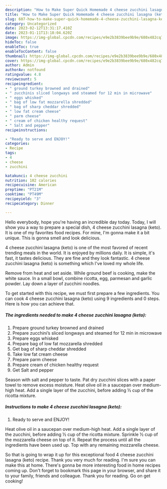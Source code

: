 ```yaml
---
description: "How to Make Super Quick Homemade 4 cheese zucchini lasagna (keto)"
title: "How to Make Super Quick Homemade 4 cheese zucchini lasagna (keto)"
slug: 607-how-to-make-super-quick-homemade-4-cheese-zucchini-lasagna-keto
category: Uncategorized
date: 2023-02-12T13:31:17.410Z
date: 2023-01-11T13:18:04.620Z
image: https://img-global.cpcdn.com/recipes/e9e2b3839bee9b9e/680x482cq70/4-cheese-zucchini-lasagna-keto-recipe-main-photo.jpg
hideToc: false
enableToc: true
enableTocContent: false
thumbnail: https://img-global.cpcdn.com/recipes/e9e2b3839bee9b9e/680x482cq70/4-cheese-zucchini-lasagna-keto-recipe-main-photo.jpg
cover: https://img-global.cpcdn.com/recipes/e9e2b3839bee9b9e/680x482cq70/4-cheese-zucchini-lasagna-keto-recipe-main-photo.jpg
author: Admin
authorAv: notfound
ratingvalue: 4.8
reviewcount: 5
recipeingredient:
- " ground turkey browned and drained"
- " zucchinis sliced longways and steamed for 12 min in microwave"
- " eggs whisked"
- " bag of low fat mozzarella shredded"
- " bag of sharp cheddar shredded"
- " low fat cream cheese"
- " parm cheese"
- " cream of chicken healthy request"
- " Salt and pepper"
recipeinstructions:

- "Ready to serve and ENJOY!"
categories:
- Recipe
tags:
- 4
- cheese
- zucchini

katakunci: 4 cheese zucchini 
nutrition: 102 calories
recipecuisine: American
preptime: "PT21M"
cooktime: "PT49M"
recipeyield: "3"
recipecategory: Dinner

---
```



Hello everybody, hope you're having an incredible day today. Today, I will show you a way to prepare a special dish, 4 cheese zucchini lasagna (keto). It is one of my favorites food recipes. For mine, I'm gonna make it a bit unique. This is gonna smell and look delicious.

4 cheese zucchini lasagna (keto) is one of the most favored of recent trending meals in the world. It is enjoyed by millions daily. It is simple, it's fast, it tastes delicious. They are fine and they look fantastic. 4 cheese zucchini lasagna (keto) is something which I've loved my whole life.

Remove from heat and set aside. While ground beef is cooking, make the white sauce. In a small bowl, combine ricotta, egg, parmesan and garlic powder. Lay down a layer of zucchini noodles.


To get started with this recipe, we must first prepare a few ingredients. You can cook 4 cheese zucchini lasagna (keto) using 9 ingredients and 0 steps. Here is how you can achieve that.

<!--inarticleads1-->

##### The ingredients needed to make 4 cheese zucchini lasagna (keto):

1. Prepare  ground turkey browned and drained
1. Prepare  zucchini’s sliced longways and steamed for 12 min in microwave
1. Prepare  eggs whisked
1. Prepare  bag of low fat mozzarella shredded
1. Get  bag of sharp cheddar shredded
1. Take  low fat cream cheese
1. Prepare  parm cheese
1. Prepare  cream of chicken healthy request
1. Get  Salt and pepper


Season with salt and pepper to taste. Pat dry zucchini slices with a paper towel to remove excess moisture. Heat olive oil in a saucepan over medium-high heat. Add a single layer of the zucchini, before adding ½ cup of the ricotta mixture. 

<!--inarticleads2-->

##### Instructions to make 4 cheese zucchini lasagna (keto):


1. Ready to serve and ENJOY!

Heat olive oil in a saucepan over medium-high heat. Add a single layer of the zucchini, before adding ½ cup of the ricotta mixture. Sprinkle ½ cup of the mozzarella cheese on top of it. Repeat the process until all the ingredients have been used up. Top with any remaining mozzarella cheese. 

So that is going to wrap it up for this exceptional food 4 cheese zucchini lasagna (keto) recipe. Thank you very much for reading. I'm sure you can make this at home. There's gonna be more interesting food in home recipes coming up. Don't forget to bookmark this page in your browser, and share it to your family, friends and colleague. Thank you for reading. Go on get cooking!
